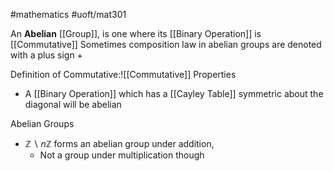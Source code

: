 #mathematics #uoft/mat301 

An **Abelian** [[Group]], is one where its [[Binary Operation]] is [[Commutative]]
	Sometimes composition law in abelian groups are denoted with a plus sign +

Definition of Commutative:![[Commutative]]
Properties
- A [[Binary Operation]] which has a [[Cayley Table]] symmetric about the diagonal will be abelian

Abelian Groups
- $\mathbb{Z} \backslash n \mathbb{Z}$ forms an abelian group under addition,
	- Not a group under multiplication though